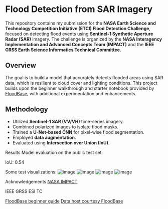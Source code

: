 #  Flood Detection from SAR Imagery

This repository contains my submission for the **NASA Earth Science and Technology Competition Initiative (ETCI) Flood Detection Challenge**, focused on detecting flood events using **Sentinel-1 Synthetic Aperture Radar (SAR)** imagery. The challenge is organized by the **NASA Interagency Implementation and Advanced Concepts Team (IMPACT)** and the **IEEE GRSS Earth Science Informatics Technical Committee**.

##  Overview

The goal is to build a model that accurately detects flooded areas using SAR data, which is resilient to cloud cover and lighting conditions. This project builds upon the beginner walkthrough and starter notebook provided by [FloodBase](https://medium.com/cloud-to-street/jumpstart-your-machine-learning-satellite-competition-submission-2443b40d0a5a), with additional experimentation and enhancements.



##  Methodology

- Utilized **Sentinel-1 SAR (VV/VH)** time-series imagery.
- Combined polarized images to isolate flood masks.
- Trained a **U-Net-based CNN** for pixel-wise flood segmentation.
- Employed **data augmentation**.
- Evaluated using **Intersection over Union (IoU)**.


 Results
Model evaluation on the public test set:

IoU: 0.54

Some test visualizations:
![image](https://github.com/user-attachments/assets/d24b31e6-26d1-429a-8041-e70ac1bae483)
![image](https://github.com/user-attachments/assets/214ca9ca-727c-4993-b726-739de667b270)
![image](https://github.com/user-attachments/assets/b4ea4e91-4079-4bfb-88bd-c2f3d4b0e2aa)
![image](https://github.com/user-attachments/assets/b550ee06-ccdc-48d6-93cc-0f2a3d6fef18)





Acknowledgements
[NASA IMPACT](https://nasa-impact.github.io/etci2021/)

IEEE GRSS ESI TC

[FloodBase beginner guide](https://medium.com/cloud-to-street/jumpstart-your-machine-learning-satellite-competition-submission-2443b40d0a5a)
[Data host courtesy FloodBase](https://drive.usercontent.google.com/download?id=14HqNW5uWLS92n7KrxKgDwUTsSEST6LCr&authuser=0)
